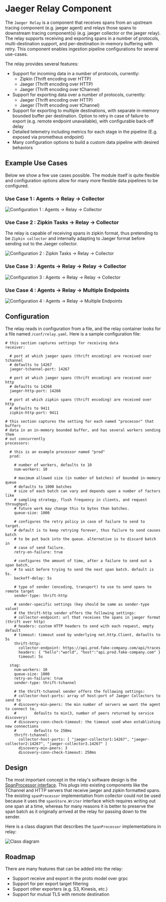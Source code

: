 # Jaeger Relay Component

The `Jaeger Relay` is a component that receives spans from an upstream
tracing component (e.g. jaeger agent) and relays those spans to downstream tracing
component(s) (e.g. jaeger collector or the jaeger relay). The relay supports
receiving and exporting spans in a number of protocols, multi-destination
support, and per-destination in-memory buffering with retry. This component enables
ingestion pipeline configurations for several use-cases.

The relay provides several features:
- Support for incoming data in a number of protocols, currently:
  - Zipkin (Thrift encoding over HTTP)
  - Jaeger (Thrift encoding over HTTP)
  - Jaeger (Thrift encoding over tChannel)
- Support for exporting data over a number of protocols, currently:
  - Jaeger (Thrift encoding over HTTP)
  - Jaeger (Thrift encoding over tChannel)
- Support for exporting to multiple destinations, with separate in-memory bounded
  buffer per destination. Option to retry in case of failure to export (e.g. remote
  endpoint unavailable), with configurable back-off delay
- Detailed telemetry including metrics for each stage in the pipeline (E.g. exposed via
  prometheus endpoint)
- Many configuration options to build a custom data pipeline with desired behaviors

## Example Use Cases
Below we show a few use cases possible. The module itself
is quite flexible and configuration options allow for many more
flexible data pipelines to be configured.

### Use Case 1 : Agents -> Relay -> Collector
![Configuration 1 : Agents -> Relay -> Collector](img/relay-config-1.png)

### Use Case 2 : Zipkin Tasks -> Relay -> Collector
The relay is capable of receiving spans in zipkin format, thus
pretending to be `Zipkin collector` and internally adapting to
Jaeger format before sending out to the Jaeger collector.  

![Configuration 2 : Zipkin Tasks -> Relay -> Collector](img/relay-config-2.png)

### Use Case 3 : Agents -> Relay -> Relay -> Collector
![Configuration 3 : Agents -> Relay -> Relay -> Collector](img/relay-config-3.png)

### Use Case 4 : Agents -> Relay -> Multiple Endpoints
![Configuration 4 : Agents -> Relay -> Multiple Endpoints](img/relay-config-4.png)

## Configuration
The relay reads in configuration from a file, and the relay
container looks for a file named `/conf/relay.yaml`. Here is
a sample configuration file:  

```
# this section captures settings for receiving data
receiver:

  # port at which jaeger spans (thrift encoding) are received over tchannel
  # defaults to 14267
  jaeger-tchannel-port: 14267

  # port at which jaeger spans (thrift encoding) are received over http
  # defaults to 14268
  jaeger-http-port: 14268

  # port at which zipkin spans (thrift encoding) are received over http
  # defaults to 9411
  zipkin-http-port: 9411

# this section captures the setting for each named "processor" that buffers
# data in an in-memory bounded buffer, and has several workers sending them
# out concurrently
processors:

  # this is an example processor named "prod"
  prod:

    # number of workers, defaults to 10
    num-workers: 10

    # maximum allowed size (in number of batches) of bounded in-memory queue
    # defaults to 1000 batches
    # size of each batch can vary and depends upon a number of factors like
    # sampling strategy, flush frequency in clients, and request throughput.
    # future work may change this to bytes than batches.
    queue-size: 1000

    # configures the retry policy in case of failure to send to target.
    # default is to keep retrying forever, thus failure to send causes batch
    # to be put back into the queue. alternative is to discard batch in
    # case of send failure.
    retry-on-failure: true

    # configures the amount of time, after a failure to send out a span batch,
    # to wait before trying to send the next span batch. default is 5s.
    backoff-delay: 5s

    # type of sender (encoding, transport) to use to send spans to remote target
    sender-type: thrift-http

    # sender-specific settings (key should be same as sender-type value)
    # the thrift-http sender offers the following settings:
    # collector-endpoint: url that receives the spans in jaeger format (thrift over http)
    # headers: custom HTTP headers to send with each request, empty default
    # timeout: timeout used by underlying net.http.Client, defaults to 5s
    thrift-http:
      collector-endpoint: https://api.prod.fake-company.com/api/traces
      headers: { "hello":"world", "host":"api.prod.fake-company.com" }
      timeout: 5s

  stag:
    num-workers: 10
    queue-size: 1000
    retry-on-failure: true
    sender-type: thrift-tchannel

    # the thrift-tchannel sender offers the following settings:
    # collector-host-ports: array of host:port of Jaeger Collectors to send to
    # discovery-min-peers: the min number of servers we want the agent to connect to.
    #        defaults to min(3, number of peers returned by service discovery)
    # discovery-conn-check-timeout: the timeout used when establishing new connections
    #        defaults to 250ms
    thrift-tchannel:
      collector-host-ports: [ "jaeger-collector1:14267", "jaeger-collector2:14267", "jaeger-collector3.14267" ]
      discovery-min-peers: 3
      discovery-conn-check-timeout: 250ms
```

## Design

The most important concept in the relay's software design is the
[SpanProcessor interface](https://github.com/jaegertracing/jaeger/blob/01ff822b114ff1e583283970daab19fe77fd47e7/cmd/collector/app/span_handler.go#L51).
This plugs into existing components like the TChannel and HTTP servers that
receive jaeger and zipkin formatted spans. The existing `spanProcessor` implementation
from collector could not be used because it uses the `spanStore.Writer` interface
which requires writing out one span at a time, whereas for many reasons it is better
to preserve the span batch as it originally arrived at the relay for passing down
to the sender.

Here is a class diagram that describes the `SpanProcessor` implementations in relay:

![Class diagram](img/class-diagram.png)

## Roadmap

There are many features that can be added into the relay:
- Support receive and export in the proto model over grpc
- Support for per export target filtering
- Support other exporters (e.g. S3, Kinesis, etc.)
- Support for mutual TLS with remote destination

